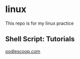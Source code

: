 # linux
This repo is for my linux practice

## Shell Script: Tutorials
[oodlescoop.com](https://oodlescoop.com/tutorials/shellscript/programs "Shell Script: Tutorials")

